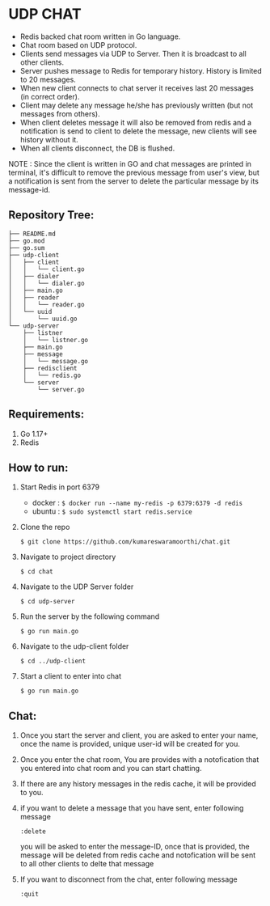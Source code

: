 # UDP CHAT  


- Redis backed chat room written in Go language.
- Chat room based on UDP protocol.
- Clients send messages via UDP to Server. Then it is broadcast to all other clients.
- Server pushes message to Redis for temporary history. History is limited to 20  messages. 
- When new client connects to chat server it receives last 20 messages (in correct  order).
- Client may delete any message he/she has previously written (but not  messages from others). 
- When client deletes message it will also be removed from redis and a notification is send to client to delete the message, new clients will see  history without it. 
- When all clients disconnect, the DB is flushed. 


NOTE : Since the client is written in GO and chat messages are printed in terminal, it's difficult to
remove the previous message from user's view, but a notification is sent from the server to delete the particular 
message by its message-id.



Repository Tree:
-----------------

```
├── README.md
├── go.mod
├── go.sum
├── udp-client
│   ├── client
│   │   └── client.go
│   ├── dialer
│   │   └── dialer.go
│   ├── main.go
│   ├── reader
│   │   └── reader.go
│   └── uuid
│       └── uuid.go
└── udp-server
    ├── listner
    │   └── listner.go
    ├── main.go
    ├── message
    │   └── message.go
    ├── redisclient
    │   └── redis.go
    └── server
        └── server.go
```
	
	
Requirements:
-----------------

1. Go 1.17+ 
2. Redis



How to run:
-----------------

1. Start Redis in port 6379
     
      - docker : `$ docker run --name my-redis -p 6379:6379 -d redis`
      - ubuntu : `$ sudo systemctl start redis.service`


2. Clone the repo

	`$ git clone https://github.com/kumareswaramoorthi/chat.git`

3. Navigate to project directory 

	`$ cd chat`

4. Navigate to the UDP Server folder

	`$ cd udp-server`

5. Run the server by the following command 

	`$ go run main.go`

6. Navigate to the udp-client folder

	`$ cd ../udp-client`

7. Start a client to enter into chat 

	`$ go run main.go`
    


Chat:
-----------------

1. Once you start the server and client, you are asked to enter your name,
once the name is provided, unique user-id will be created for you.

2. Once you enter the chat room, You are provides with a notofication that you 
entered into chat room and you can start chatting.

3. If there are any history messages in the redis cache, it will be provided to you.

4. if you want to delete a message that you have sent, enter following message

    `:delete`

    you will be asked to enter the message-ID, once that is provided, the message will be 
    deleted from redis cache and notofication will be sent to all other clients to delte that message

5. If you want to disconnect from the chat, enter following message

    `:quit` 


